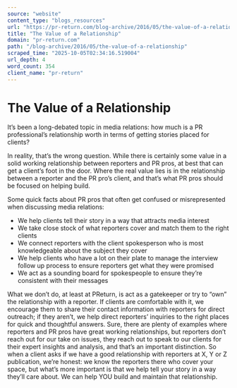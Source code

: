 ```yaml
---
source: "website"
content_type: "blogs_resources"
url: "https://pr-return.com/blog-archive/2016/05/the-value-of-a-relationship"
title: "The Value of a Relationship"
domain: "pr-return.com"
path: "/blog-archive/2016/05/the-value-of-a-relationship"
scraped_time: "2025-10-05T02:34:16.519004"
url_depth: 4
word_count: 354
client_name: "pr-return"
---
```


# The Value of a Relationship

It’s been a long-debated topic in media relations: how much is a PR professional’s relationship worth in terms of getting stories placed for clients?

In reality, that’s the wrong question. While there is certainly some value in a solid working relationship between reporters and PR pros, at best that can get a client’s foot in the door. Where the real value lies is in the relationship between a reporter and the PR pro’s client, and that’s what PR pros should be focused on helping build.

Some quick facts about PR pros that often get confused or misrepresented when discussing media relations:

*   We help clients tell their story in a way that attracts media interest
*   We take close stock of what reporters cover and match them to the right clients
*   We connect reporters with the client spokesperson who is most knowledgeable about the subject they cover
*   We help clients who have a lot on their plate to manage the interview follow up process to ensure reporters get what they were promised
*   We act as a sounding board for spokespeople to ensure they’re consistent with their messages

What we don’t do, at least at PReturn, is act as a gatekeeper or try to “own” the relationship with a reporter. If clients are comfortable with it, we encourage them to share their contact information with reporters for direct outreach; if they aren’t, we help direct reporters’ inquiries to the right places for quick and thoughtful answers. Sure, there are plenty of examples where reporters and PR pros have great working relationships, but reporters don’t reach out for our take on issues, they reach out to speak to our clients for their expert insights and analysis, and that’s an important distinction. So when a client asks if we have a good relationship with reporters at X, Y or Z publication, we’re honest: we know the reporters there who cover your space, but what’s more important is that we help tell your story in a way they’ll care about. We can help YOU build and maintain that relationship.